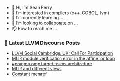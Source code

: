 - 👋 Hi, I’m Sean Perry
- 👀 I’m interested in compilers (c++, COBOL, llvm)
- 🌱 I’m currently learning ...
- 💞️ I’m looking to collaborate on ...
- 📫 How to reach me ...

<!---
s66perry/s66perry is a ✨ special ✨ repository because its `README.md` (this file) appears on your GitHub profile.
You can click the Preview link to take a look at your changes.
--->
### 📕 Latest LLVM Discourse Posts

<!-- DISCOURSE-LLVM:START -->
- [LLVM Social Cambridge, UK: Call For Participation](https://discourse.llvm.org/t/llvm-social-cambridge-uk-call-for-participation/63452#post_1)
- [MLIR module verification error in the affine for loop](https://discourse.llvm.org/t/mlir-module-verification-error-in-the-affine-for-loop/63451#post_1)
- [#pragma omp target teams architecture](https://discourse.llvm.org/t/pragma-omp-target-teams-architecture/63450#post_1)
- [MLIR and different views](https://discourse.llvm.org/t/mlir-and-different-views/63436#post_3)
- [Constant memref](https://discourse.llvm.org/t/constant-memref/63307#post_9)
<!-- DISCOURSE-LLVM:END -->
